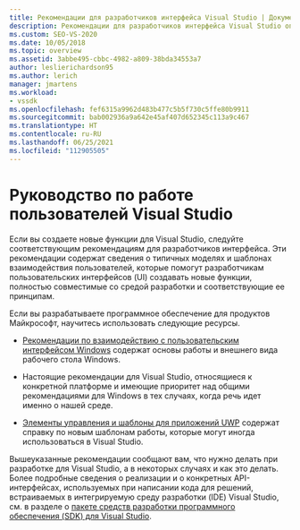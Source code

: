 ```yaml
---
title: Рекомендации для разработчиков интерфейса Visual Studio | Документация Майкрософт
description: Рекомендации для разработчиков интерфейса Visual Studio описывают типичные модели и шаблоны работы пользователей, которые помогут создавать новые функции в соответствии с принципами этой среды.
ms.custom: SEO-VS-2020
ms.date: 10/05/2018
ms.topic: overview
ms.assetid: 3abbe495-cbbc-4982-a809-38bda34553a7
author: leslierichardson95
ms.author: lerich
manager: jmartens
ms.workload:
- vssdk
ms.openlocfilehash: fef6315a9962d483b477c5b5f730c5ffe80b9911
ms.sourcegitcommit: bab002936a9a642e45af407d652345c113a9c467
ms.translationtype: HT
ms.contentlocale: ru-RU
ms.lasthandoff: 06/25/2021
ms.locfileid: "112905505"
---
```

# <a name="visual-studio-user-experience-guidelines"></a>Руководство по работе пользователей Visual Studio
Если вы создаете новые функции для Visual Studio, следуйте соответствующим рекомендациям для разработчиков интерфейса. Эти рекомендации содержат сведения о типичных моделях и шаблонах взаимодействия пользователей, которые помогут разработчикам пользовательских интерфейсов (UI) создавать новые функции, полностью совместимые со средой разработки и соответствующие ее принципам.

Если вы разрабатываете программное обеспечение для продуктов Майкрософт, научитесь использовать следующие ресурсы.

- [Рекомендации по взаимодействию с пользовательским интерфейсом Windows](/windows/win32/uxguide/guidelines) содержат основы работы и внешнего вида рабочего стола Windows.

- Настоящие рекомендации для Visual Studio, относящиеся к конкретной платформе и имеющие приоритет над общими рекомендациями для Windows в тех случаях, когда речь идет именно о нашей среде.

- [Элементы управления и шаблоны для приложений UWP](/windows/uwp/design/controls-and-patterns) содержат справку по новым шаблонам работы, которые могут иногда использоваться в Visual Studio.

Вышеуказанные рекомендации сообщают вам, что нужно делать при разработке для Visual Studio, а в некоторых случаях и как это делать. Более подробные сведения о реализации и о конкретных API-интерфейсах, используемых при написании кода для решений, встраиваемых в интегрируемую среду разработки (IDE) Visual Studio, см. в разделе о [пакете средств разработки программного обеспечения (SDK) для Visual Studio](../visual-studio-sdk.md).
